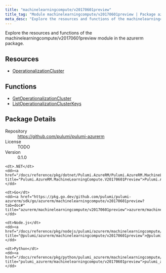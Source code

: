 ```yaml
---
title: "machinelearningcompute/v20170601preview"
title_tag: "Module machinelearningcompute/v20170601preview | Package azurerm"
meta_desc: "Explore the resources and functions of the machinelearningcompute/v20170601preview module in the azurerm package."
---
```


<!-- WARNING: this file was generated by Pulumi Docs Generator. -->
<!-- Do not edit by hand unless you're certain you know what you are doing! -->

Explore the resources and functions of the machinelearningcompute/v20170601preview module in the azurerm package.

<h2 id="resources">Resources</h2>
<ul class="api">
    <li><a href="operationalizationcluster" title="OperationalizationCluster"><span class="symbol resource"></span>OperationalizationCluster</a></li>
</ul>

<h2 id="functions">Functions</h2>
<ul class="api">
    <li><a href="getoperationalizationcluster" title="GetOperationalizationCluster"><span class="symbol function"></span>GetOperationalizationCluster</a></li>
    <li><a href="listoperationalizationclusterkeys" title="ListOperationalizationClusterKeys"><span class="symbol function"></span>ListOperationalizationClusterKeys</a></li>
</ul>

<h2 id="package-details">Package Details</h2>
<dl class="package-details">
	<dt>Repository</dt>
	<dd><a href="https://github.com/pulumi/pulumi-azurerm">https://github.com/pulumi/pulumi-azurerm</a></dd>
	<dt>License</dt>
	<dd>TODO</dd>
	<dt>Version</dt>
	<dd>0.1.0</dd>
</dl>



<dl class="tabular">

    <dt>.NET</dt>
    <dd><a href="/docs/reference/pkg/dotnet/Pulumi.AzureRM/Pulumi.AzureRM.MachineLearningCompute.V20170601Preview.html" title="Pulumi.AzureRM.MachineLearningCompute.V20170601Preview">Pulumi.AzureRM.MachineLearningCompute.V20170601Preview</a></dd>

    <dt>Go</dt>
    <dd><a href="https://pkg.go.dev/github.com/pulumi/pulumi-azurerm/sdk/go/azurerm/machinelearningcompute/v20170601preview?tab=doc#" title="azurerm/machinelearningcompute/v20170601preview">azurerm/machinelearningcompute/v20170601preview</a></dd>

    <dt>Node.js</dt>
    <dd><a href="/docs/reference/pkg/nodejs/pulumi/azurerm/machinelearningcompute/v20170601preview/#" title="@pulumi/azurerm/machinelearningcompute/v20170601preview">@pulumi/azurerm/machinelearningcompute/v20170601preview</a></dd>

    <dt>Python</dt>
    <dd><a href="/docs/reference/pkg/python/pulumi_azurerm/machinelearningcompute/v20170601preview" title="pulumi_azurerm/machinelearningcompute/v20170601preview">pulumi_azurerm/machinelearningcompute/v20170601preview</a></dd>

</dl>

